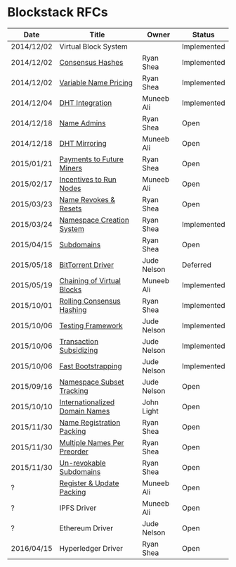 # Blockstack RFCs

|Date   |Title   	|Owner    |Status   |
|---	|---	|---	|---	|
|2014/12/02 |Virtual Block System |        |Implemented   	|
|2014/12/02 |[Consensus Hashes](https://github.com/blockstack/blockstack-server/issues/1)   	   	   |Ryan Shea   	   	|Implemented    |
|2014/12/02 |[Variable Name Pricing](https://github.com/blockstack/blockstack-server/issues/2)   	   |Ryan Shea   	   	|Implemented   	|
|2014/12/04 |[DHT Integration](https://github.com/blockstack/blockstack-server/issues/5)   	   	     |Muneeb Ali    	  |Implemented   	|
|2014/12/18 |[Name Admins](https://github.com/blockstack/blockstack-server/issues/28)                |Ryan Shea         |Open         	|
|2014/12/18 |[DHT Mirroring](https://github.com/blockstack/blockstack-server/issues/29)              |Muneeb Ali        |Open   	   	  |
|2015/01/21 |[Payments to Future Miners](https://github.com/blockstack/blockstack-server/issues/35)  |Ryan Shea         |Open     	   	|
|2015/02/17 |[Incentives to Run Nodes](https://github.com/blockstack/blockstack-server/issues/59)    |Muneeb Ali        |Open           |
|2015/03/23 |[Name Revokes & Resets](https://github.com/blockstack/blockstack-server/issues/75)      |Ryan Shea         |Open   	   	  |
|2015/03/24 |[Namespace Creation System](https://github.com/blockstack/blockstack-server/issues/76)  |Ryan Shea   	   	|Implemented   	|
|2015/04/15 |[Subdomains](https://github.com/blockstack/blockstack-server/issues/81)                 |Ryan Shea         |Open           |
|2015/05/18 |[BitTorrent Driver](https://github.com/blockstack/blockstack-server/issues/89)   	     |Jude Nelson   	  |Deferred   	  |
|2015/05/19 |[Chaining of Virtual Blocks](https://github.com/blockstack/blockstack-server/issues/90) |Muneeb Ali        |Implemented   	|
|2015/10/01 |[Rolling Consensus Hashing](https://github.com/blockstack/blockstack-server/issues/146) |Ryan Shea   	   	|Implemented   	|
|2015/10/06 |[Testing Framework](https://github.com/blockstack/blockstack-server/issues/152)         |Jude Nelson       |Implemented   	|
|2015/10/06 |[Transaction Subsidizing](https://github.com/blockstack/blockstack-server/issues/153)   |Jude Nelson       |Implemented   	|
|2015/10/06 |[Fast Bootstrapping](https://github.com/blockstack/blockstack-server/issues/154)        |Jude Nelson       |Implemented   	|
|2015/09/16 |[Namespace Subset Tracking](https://github.com/blockstack/blockstack-server/issues/117) |Jude Nelson       |Open   	   	  |
|2015/10/10 |[Internationalized Domain Names](https://github.com/blockstack/blockstack-server/issues/159)| John Light   |Open   	   	  |
|2015/11/30 |[Name Registration Packing](https://github.com/blockstack/blockstack-server/issues/196) |Ryan Shea         |Open     	   	|
|2015/11/30 |[Multiple Names Per Preorder](https://github.com/blockstack/blockstack-server/issues/196)|Ryan Shea        |Open     	   	|
|2015/11/30 |[Un-revokable Subdomains](https://github.com/blockstack/blockstack-server/issues/196)   |Ryan Shea         |Open     	   	|
|? |[Register & Update Packing](https://github.com/blockstack/blockstack-server/issues/218)          |Muneeb Ali        |Open   	   	  |
|? |IPFS Driver | Muneeb Ali       |Open   	|
|? |Ethereum Driver | Jude Nelson      |Open   	|
|2016/04/15 |Hyperledger Driver | Ryan Shea        |Open   	|
